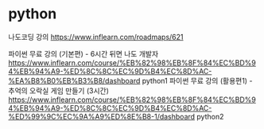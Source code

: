 # python
나도코딩 강의
https://www.inflearn.com/roadmaps/621

파이썬 무료 강의 (기본편) - 6시간 뒤면 나도 개발자
https://www.inflearn.com/course/%EB%82%98%EB%8F%84%EC%BD%94%EB%94%A9-%ED%8C%8C%EC%9D%B4%EC%8D%AC-%EA%B8%B0%EB%B3%B8/dashboard
python1 
파이썬 무료 강의 (활용편1) - 추억의 오락실 게임 만들기 (3시간)
https://www.inflearn.com/course/%EB%82%98%EB%8F%84%EC%BD%94%EB%94%A9-%ED%8C%8C%EC%9D%B4%EC%8D%AC-%ED%99%9C%EC%9A%A9%ED%8E%B8-1/dashboard
python2
